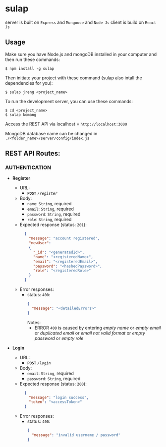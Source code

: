 # sulap


server is built on `Express` and `Mongoose` and `Node Js`
client is build on `React Js`

## Usage
Make sure you have Node.js and mongoDB installed in your computer and then run these commands:
```console
$ npm install -g sulap
```

Then initiate your project with these command (sulap also intall the dependencies for you):
```console
$ sulap jreng <project_name>
```

To run the development server, you can use these commands:
```console
$ cd <project_name>
$ sulap komang
```

Access the REST API via localhost = `http://localhost:3000`

MongoDB database name can be changed in `./<folder_name>/server/config/index.js`

## REST API Routes:

### AUTHENTICATION

- **Register**
  - URL:
    - **`POST`** *`/register`*
  - Body:
    - `name`: `String`, required
    - `email`: `String`, required
    - `password`: `String`, required
    - `role`: `String`, required
  - Expected response (status: `201`):
    ```json
      {
        "message": "account registered",
        "newUser":
        {
          "_id": "<generatedId>",
          "name": "<registeredName>",
          "email": "<registeredEmail>",
          "password": "<hashedPassword>",
          "role": "<registeredRole>"
        }
      }
    ```
  - Error responses:
    - status: `400`:
      ```json
      {
        "message": "<detailedErrors>"
      }
      ```
      Notes:
      - ERROR `400` is caused by entering *empty name* or *empty email* or *duplicated email* or *email not valid format* or *empty password* or *empty role*

- **Login**
  - URL:
    - **`POST`** *`/login`*
  - Body:
    - `email`: `String`, required
    - `password`: `String`, required
  - Expected response (status: `200`):
    ```json
      {
        "message": "login success",
        "token": "<accessToken>"
      }
    ```
  - Error responses:
    - status: `400`:
      ```json
      {
        "message": "invalid username / password"
      }
      ```

[comment]: # (reserved for adding new model)